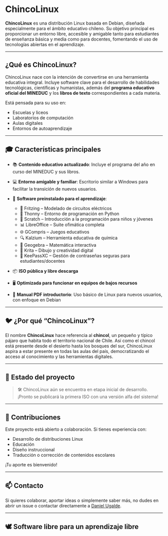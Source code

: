 # ChincoLinux

**ChincoLinux** es una distribución Linux basada en Debian, diseñada especialmente para el ámbito educativo chileno. Su objetivo principal es proporcionar un entorno libre, accesible y amigable tanto para estudiantes de enseñanza básica y media como para docentes, fomentando el uso de tecnologías abiertas en el aprendizaje.

---

## ¿Qué es ChincoLinux?

ChincoLinux nace con la intención de convertirse en una herramienta educativa integral. Incluye software clave para el desarrollo de habilidades tecnológicas, científicas y humanistas, además del **programa educativo oficial del MINEDUC** y los **libros de texto** correspondientes a cada materia.

Está pensada para su uso en:
- Escuelas y liceos
- Laboratorios de computación
- Aulas digitales
- Entornos de autoaprendizaje

---

## 🎓 Características principales

- 📚 **Contenido educativo actualizado**: Incluye el programa del año en curso del MINEDUC y sus libros.
- 💻 **Entorno amigable y familiar**: Escritorio similar a Windows para facilitar la transición de nuevos usuarios.
- 🧰 **Software preinstalado para el aprendizaje**:
  - 🔌 Fritzing – Modelado de circuitos eléctricos
  - 🐍 Thonny – Entorno de programación en Python
  - 👾 Scratch – Introducción a la programación para niños y jóvenes
  - 📊 LibreOffice – Suite ofimática completa
  - 🌐 GCompris – Juegos educativos
  - 🔍 Kalzium – Herramienta educativa de química
  - 🧮 Geogebra – Matemática interactiva
  - 🎨 Krita – Dibujo y creatividad digital
  - 🔐 KeePassXC – Gestión de contraseñas seguras para estudiantes/docentes

- 📦 **ISO pública y libre descarga**
- 🖥️ **Optimizada para funcionar en equipos de bajos recursos**
- 📘 **Manual PDF introductorio**: Uso básico de Linux para nuevos usuarios, con enfoque en Debian

---

## 🐦 ¿Por qué “ChincoLinux”?

El nombre **ChincoLinux** hace referencia al **chincol**, un pequeño y típico pájaro que habita todo el territorio nacional de Chile. Así como el chincol está presente desde el desierto hasta los bosques del sur, ChincoLinux aspira a estar presente en todas las aulas del país, democratizando el acceso al conocimiento y las herramientas digitales.

---

## 🚀 Estado del proyecto

> 🛠️ ChincoLinux aún se encuentra en etapa inicial de desarrollo.  
> ¡Pronto se publicará la primera ISO con una versión alfa del sistema!

---

## 🤝 Contribuciones

Este proyecto está abierto a colaboración. Si tienes experiencia con:
- Desarrollo de distribuciones Linux
- Educación
- Diseño instruccional
- Traducción o corrección de contenidos escolares

¡Tu aporte es bienvenido!

---

## 📫 Contacto

Si quieres colaborar, aportar ideas o simplemente saber más, no dudes en abrir un issue o contactar directamente a [Daniel Ugalde](https://github.com/Daniel-um8).

---

## 🕊️ Software libre para un aprendizaje libre
